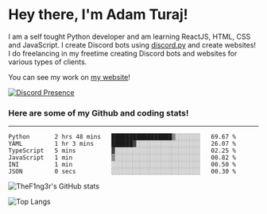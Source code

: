 # Hey there, I'm Adam Turaj!

I am a self tought Python developer and am learning ReactJS, HTML, CSS and JavaScript. I create Discord bots using [discord.py](https://github.com/Rapptz/discord.py) and create websites! I do freelancing in my freetime creating Discord bots and websites for various types of clients.

You can see my work on [my website](https://adamturaj.com)!

[![Discord Presence](https://lanyard.cnrad.dev/api/374147012599218176)](https://discord.com/users/374147012599218176)

### Here are some of my Github and coding stats!

---

<!--START_SECTION:waka-->

```text
Python       2 hrs 48 mins   █████████████████▒░░░░░░░   69.67 %
YAML         1 hr 3 mins     ██████▓░░░░░░░░░░░░░░░░░░   26.07 %
TypeScript   5 mins          ▓░░░░░░░░░░░░░░░░░░░░░░░░   02.25 %
JavaScript   1 min           ▒░░░░░░░░░░░░░░░░░░░░░░░░   00.82 %
INI          1 min           ░░░░░░░░░░░░░░░░░░░░░░░░░   00.50 %
JSON         0 secs          ░░░░░░░░░░░░░░░░░░░░░░░░░   00.30 %
```

<!--END_SECTION:waka-->

![TheF1ng3r's GitHub stats](https://github-readme-stats.vercel.app/api?username=thef1ng3r&count_private=true&theme=dark)

![Top Langs](https://github-readme-stats.vercel.app/api/top-langs/?username=thef1ng3r&layout=compact&count_private=true&theme=dark)

